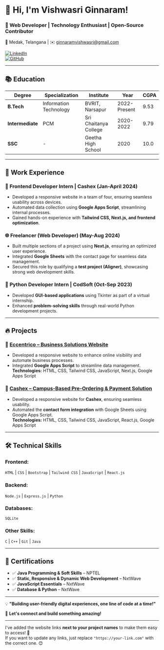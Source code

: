 # 👋 Hi, I'm Vishwasri Ginnaram!  
### 🚀 Web Developer | Technology Enthusiast | Open-Source Contributor

📍 Medak, Telangana | ✉️ ginnaramvishwasri@gmail.com

[![LinkedIn](https://img.shields.io/badge/LinkedIn-Connect-blue?style=for-the-badge&logo=linkedin)](https://www.linkedin.com/in/ginnaram-vishwasri-201399259/)  
[![GitHub](https://img.shields.io/badge/GitHub-Follow-black?style=for-the-badge&logo=github)](https://github.com/Vishwasriginnaram)  

---

## 📚 Education  
| Degree        | Specialization            | Institute             | Year          | CGPA  |
|--------------|--------------------------|-----------------------|--------------|-------|
| **B.Tech**   | Information Technology   | BVRIT, Narsapur       | 2022-Present | 9.53  |
| **Intermediate** | PCM                  | Sri Chaitanya College | 2020-2022    | 9.79  |
| **SSC**      | -                        | Geetha High School    | 2020         | 10.0  |

---

## 💼 Work Experience  

### 🚀 **Frontend Developer Intern | Cashex** (Jan-April 2024)  
- Developed a responsive website in a team of four, ensuring seamless usability across devices.  
- Automated data collection using **Google Apps Script**, streamlining internal processes.  
- Gained hands-on experience with **Tailwind CSS, Next.js, and frontend optimization**.  

### 🌐 **Freelancer (Web Developer)** (May-Aug 2024)  
- Built multiple sections of a project using **Next.js**, ensuring an optimized user experience.  
- Integrated **Google Sheets** with the contact page for seamless data management.  
- Secured this role by qualifying a **test project (Aligner)**, showcasing strong web development skills.  

### 🐍 **Python Developer Intern | CodSoft** (Oct-Sep 2023)  
- Developed **GUI-based applications** using Tkinter as part of a virtual internship.  
- Enhanced **problem-solving skills** through real-world Python development projects.  

---

## 🔥 Projects  

### 📌 [Eccentrico – Business Solutions Website](https://eccentrico.net/)  
- Developed a responsive website to enhance online visibility and automate business processes.  
- Integrated **Google Apps Script** to streamline data management.  
**Technologies:** HTML, CSS, Tailwind CSS, JavaScript, Next.js, Google Apps Script  

### 📌 [Cashex – Campus-Based Pre-Ordering & Payment Solution](https://cashex-website.vercel.app/)  
- Developed a responsive website for **Cashex**, ensuring seamless usability.  
- Automated the **contact form integration** with Google Sheets using Google Apps Script.  
**Technologies:** HTML, CSS, Tailwind CSS, JavaScript, React.js, Google Apps Script  

---

## 🛠️ Technical Skills  

### **Frontend:**  
`HTML` | `CSS` | `Bootstrap` | `Tailwind CSS` | `JavaScript` | `React.js`  

### **Backend:**  
`Node.js` | `Express.js` | `Python`  

### **Databases:**  
`SQLite`  

### **Other Skills:**  
`C` | `C++` | `Git` | `Java`  

---

## 📜 Certifications  

- ✅ **Java Programming & Soft Skills** – NPTEL  
- ✅ **Static, Responsive & Dynamic Web Development** – NxtWave  
- ✅ **JavaScript Essentials** – NxtWave  
- ✅ **Database & Python** – NxtWave  

---

💡 **"Building user-friendly digital experiences, one line of code at a time!"**  

🚀 **Let's connect and build something amazing!**  

---

I've added the website links **next to your project names** to make them easy to access! 🚀  
If you want to update any links, just replace `"https://your-link.com"` with the correct one. 😊
